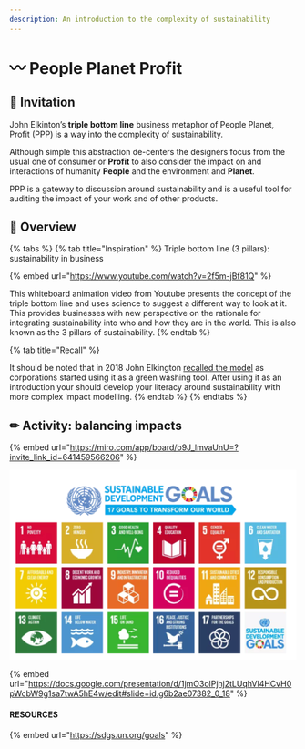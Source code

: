 ```yaml
---
description: An introduction to the complexity of sustainability
---
```


# 〰 People Planet Profit

## ​🎯 **Invitation**

John Elkinton’s **triple bottom line** business metaphor of People Planet, Profit (PPP) is a way into the complexity of sustainability.&#x20;

Although simple this abstraction de-centers the designers focus from the usual one of consumer or **Profit** to also consider the impact on and interactions of humanity **People** and the environment  and **Planet**.

PPP is a gateway to discussion around sustainability and is a useful tool for auditing the impact of your work and of other products.&#x20;

## 👀 **Overview**

{% tabs %}
{% tab title="Inspiration" %}
Triple bottom line (3 pillars): sustainability in business

{% embed url="https://www.youtube.com/watch?v=2f5m-jBf81Q" %}

This whiteboard animation video from Youtube presents the concept of the triple bottom line and uses science to suggest a different way to look at it. This provides businesses with new perspective on the rationale for integrating sustainability into who and how they are in the world. This is also known as the 3 pillars of sustainability.
{% endtab %}

{% tab title="Recall" %}




It should be noted that in 2018 John Elkington [recalled the model](https://johnelkington.com/2018/07/recalling-the-triple-bottom-line/) as corporations started using it as a green washing tool. After using it as an introduction your should develop your literacy around sustainability with more complex impact modelling.
{% endtab %}
{% endtabs %}



## ✏ Activity: balancing impacts



{% embed url="https://miro.com/app/board/o9J_lmvaUnU=?invite_link_id=641459566206" %}

![](<../.gitbook/assets/image (21).png>)

{% embed url="https://docs.google.com/presentation/d/1jmO3olPjhj2tLUqhVl4HCvH0pWcbW9g1sa7twA5hE4w/edit#slide=id.g6b2ae07382_0_18" %}

#### RESOURCES

{% embed url="https://sdgs.un.org/goals" %}

